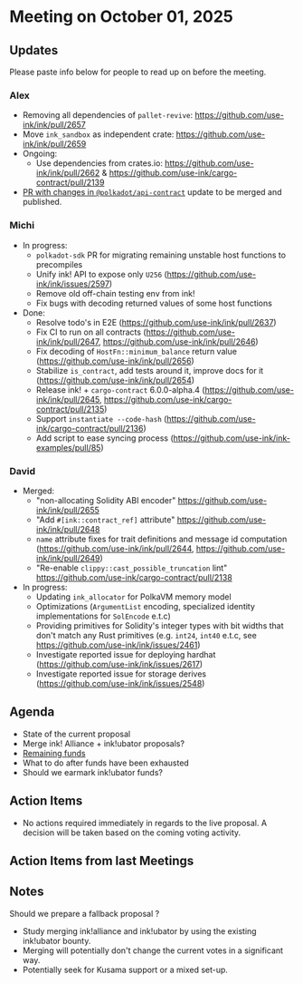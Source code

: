 # Meeting on October 01, 2025

## Updates
Please paste info below for people to read up on before the meeting.

### Alex
- Removing all dependencies of `pallet-revive`: https://github.com/use-ink/ink/pull/2657
- Move `ink_sandbox` as independent crate: https://github.com/use-ink/ink/pull/2659
- Ongoing:
    - Use dependencies from crates.io: https://github.com/use-ink/ink/pull/2662 & https://github.com/use-ink/cargo-contract/pull/2139
- [PR with changes in `@polkadot/api-contract`](https://github.com/polkadot-js/api/pull/6210) update to be merged and published.

### Michi
- In progress:
  - `polkadot-sdk` PR for migrating remaining unstable host functions to precompiles
  - Unify ink! API to expose only `U256` (https://github.com/use-ink/ink/issues/2597)
  - Remove old off-chain testing env from ink!
  - Fix bugs with decoding returned values of some host functions
- Done:
  - Resolve todo's in E2E (https://github.com/use-ink/ink/pull/2637)
  - Fix CI to run on all contracts (https://github.com/use-ink/ink/pull/2647, https://github.com/use-ink/ink/pull/2646)
  - Fix decoding of `HostFn::minimum_balance` return value (https://github.com/use-ink/ink/pull/2656)
  - Stabilize `is_contract`, add tests around it, improve docs for it (https://github.com/use-ink/ink/pull/2654)
  - Release ink! + `cargo-contract` 6.0.0-alpha.4 (https://github.com/use-ink/ink/pull/2645, https://github.com/use-ink/cargo-contract/pull/2135)
  - Support `instantiate --code-hash` (https://github.com/use-ink/cargo-contract/pull/2136)
  - Add script to ease syncing process (https://github.com/use-ink/ink-examples/pull/85)

### David
- Merged:
  - "non-allocating Solidity ABI encoder" https://github.com/use-ink/ink/pull/2655
  - "Add `#[ink::contract_ref]` attribute" https://github.com/use-ink/ink/pull/2648
  - `name` attribute fixes for trait definitions and message id computation (https://github.com/use-ink/ink/pull/2644, https://github.com/use-ink/ink/pull/2649)
  - "Re-enable `clippy::cast_possible_truncation` lint" https://github.com/use-ink/cargo-contract/pull/2138
- In progress:
  - Updating `ink_allocator` for PolkaVM memory model
  - Optimizations (`ArgumentList` encoding, specialized identity implementations for `SolEncode` e.t.c)
  - Providing primitives for Solidity's integer types with bit widths that don't match any Rust primitives (e.g. `int24`, `int40` e.t.c, see https://github.com/use-ink/ink/issues/2461)
  - Investigate reported issue for deploying hardhat (https://github.com/use-ink/ink/issues/2617)
  - Investigate reported issue for storage derives (https://github.com/use-ink/ink/issues/2548)

## Agenda
- State of the current proposal
- Merge ink! Alliance + ink!ubator proposals?
- [Remaining funds](https://assethub-polkadot.subscan.io/account/122izuBjb4jxdQcwbQZLCHSMDLZLzWZS2grTME5ihpDm7Shm)
- What to do after funds have been exhausted
- Should we earmark ink!ubator funds?

## Action Items

- No actions required immediately in regards to the live proposal. A decision will be taken based on the coming voting activity.

## Action Items from last Meetings

## Notes

Should we prepare a fallback proposal ?

- Study merging ink!alliance and ink!ubator by using the existing ink!ubator bounty.
- Merging will potentially don't change the current votes in a significant way.
- Potentially seek for Kusama support or a mixed set-up.
